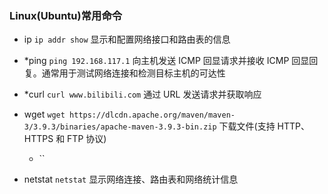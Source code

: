 ### Linux(Ubuntu)常用命令

* ip `ip addr show` 显示和配置网络接口和路由表的信息

* *ping `ping 192.168.117.1` 向主机发送 ICMP 回显请求并接收 ICMP 回显回复。通常用于测试网络连接和检测目标主机的可达性
  
* *curl `curl www.bilibili.com` 通过 URL 发送请求并获取响应

* wget `wget https://dlcdn.apache.org/maven/maven-3/3.9.3/binaries/apache-maven-3.9.3-bin.zip`
  下载文件(支持 HTTP、HTTPS 和 FTP 协议)
  * ``

* netstat `netstat` 显示网络连接、路由表和网络统计信息


